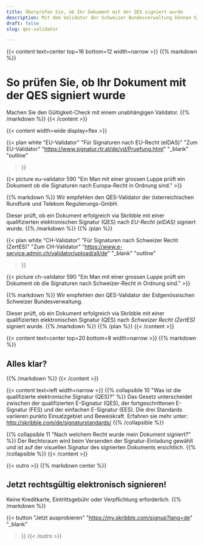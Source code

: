 ```yaml
---
title: Überprüfen Sie, ob Ihr Dokument mit der QES signiert wurde
description: Mit dem Validator der Schweizer Bundesverwaltung können Sie prüfen, ob Ihr Dokument mit einer qualifizierten elektronischen Signatur (QES) signiert wurde.
draft: false
slug: qes-validator

---
```


{{< content text=center top=16 bottom=12 width=narrow >}}
{{% markdown %}}
# So prüfen Sie, ob Ihr Dokument mit der QES signiert wurde
Machen Sie den Gültigkeit-Check mit einem unabhängigen Validator.
{{% /markdown %}}
{{< /content >}}

{{< content width=wide display=flex >}}

{{< plan
  white
  "EU-Validator"
  "Für Signaturen nach EU-Recht (eIDAS)"
  "Zum EU-Validator"
  "https://www.signatur.rtr.at/de/vd/Pruefung.html"
  "_blank"
  "outline"
>}}

{{< picture eu-validator 590 "Ein Man mit einer grossen Luppe prüft ein Dokument ob die Signaturen nach Europa-Recht in Ordnung sind." >}}

{{% markdown %}}
Wir empfehlen den QES-Validator der österreichischen Rundfunk und Telekom Regulierungs-GmbH.

Dieser prüft, ob ein Dokument erfolgreich via Skribble mit einer qualifizierten elektronischen Signatur (QES) nach *EU-Recht (eIDAS)* signiert wurde.
{{% /markdown %}}
{{% /plan %}}

{{< plan
  white
  "CH-Validator"
  "Für Signaturen nach Schweizer Recht (ZertES)"
  "Zum CH-Validator"
  "https://www.e-service.admin.ch/validator/upload/all/de"
  "_blank"
  "outline"
>}}

{{< picture ch-validator 590 "Ein Man mit einer grossen Luppe prüft ein Dokument ob die Signaturen nach Schweizer-Recht in Ordnung sind." >}}

{{% markdown %}}
Wir empfehlen den QES-Validator der Eidgenössischen Schweizer Bundesverwaltung.

Dieser prüft, ob ein Dokument erfolgreich via Skribble mit einer qualifizierten elektronischen Signatur (QES) nach *Schweizer Recht (ZertES)* signiert wurde.
{{% /markdown %}}
{{% /plan %}}
{{< /content >}}

[//]: # (--------------------------------------------------------------------------------------------------------------)


{{< content text=center top=20 bottom=8 width=narrow >}}
{{% markdown %}}
## Alles klar?
{{% /markdown %}}
{{< /content >}}

{{< content text=left width=narrow >}}
{{% collapsible 10 "Was ist die qualifizierte elektronische Signatur (QES)?" %}}
Das Gesetz unterscheidet zwischen der qualifizierten E-Signatur (QES),
der fortgeschrittenen E-Signatur (FES) und der einfachen E-Signatur (EES).
Die drei Standards variieren punkto Einsatzgebiet und Beweiskraft. Erfahren sie mehr unter: http://skribble.com/de/signaturstandards/
{{% /collapsible %}}

{{% collapsible 11 "Nach welchem Recht wurde mein Dokument signiert?" %}}
Der Rechtsraum wird beim Versenden der Signatur-Einladung gewählt und ist auf der visuellen Signatur des signierten Dokuments ersichtlich. 
{{% /collapsible %}}
{{< /content >}}

[//]: # (--------------------------------------------------------------------------------------------------------------)

{{< outro   >}}
{{% markdown center %}}
## Jetzt rechtsgültig elektronisch signieren!
Keine Kreditkarte, Eintrittsgebühr oder
Verpflichtung erforderlich.
{{% /markdown %}}

{{< button
  "Jetzt ausprobieren"
  "https://my.skribble.com/signup?lang=de"
  "_blank"
>}}
{{< /outro >}}
